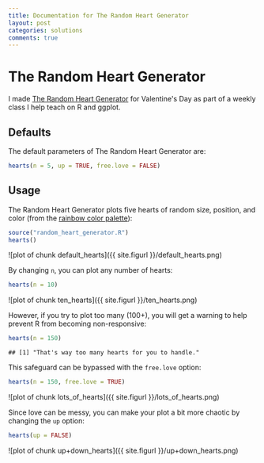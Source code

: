 ```yaml
---
title: Documentation for The Random Heart Generator
layout: post
categories: solutions
comments: true
---
```


# The Random Heart Generator

I made [The Random Heart Generator][RANDOM_HEART_GENERATOR] for Valentine's Day as part of a weekly class I help teach on R and ggplot.

## Defaults

The default parameters of The Random Heart Generator are:


```r
hearts(n = 5, up = TRUE, free.love = FALSE)
```


## Usage

The Random Heart Generator plots five hearts of random size, position, and color (from the [rainbow color palette][COLOR_PALETTE]):


```r
source("random_heart_generator.R")
hearts()
```

![plot of chunk default_hearts]({{ site.figurl }}/default_hearts.png)


By changing `n`, you can plot any number of hearts:


```r
hearts(n = 10)
```

![plot of chunk ten_hearts]({{ site.figurl }}/ten_hearts.png)


However, if you try to plot too many (100+), you will get a warning to help prevent R from becoming non-responsive:


```r
hearts(n = 150)
```

```
## [1] "That's way too many hearts for you to handle."
```

This safeguard can be bypassed with the `free.love` option:


```r
hearts(n = 150, free.love = TRUE)
```

![plot of chunk lots_of_hearts]({{ site.figurl }}/lots_of_hearts.png)


Since love can be messy, you can make your plot a bit more chaotic by changing the `up` option:


```r
hearts(up = FALSE)
```

![plot of chunk up+down_hearts]({{ site.figurl }}/up+down_hearts.png)


<!-- LINKS -->

[COLOR_PALETTE]: http://stat.ethz.ch/R-manual/R-patched/library/grDevices/html/palettes.html
[RANDOM_HEART_GENERATOR]: https://github.com/mfcovington/heaRts/blob/master/random_heart_generator.R
